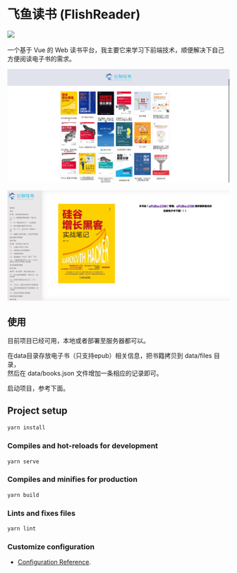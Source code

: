 飞鱼读书 (FlishReader)
=================

![](http://pic.yupoo.com/sunnnychan/8cd19dac/72f65f93.png)  

一个基于 Vue 的 Web 读书平台，我主要它来学习下前端技术，顺便解决下自己方便阅读电子书的需求。  

![](doc/pic/flish-read-booklist.png)  

![](doc/pic/flish-read-bookreader.png)  

## 使用  

目前项目已经可用，本地或者部署至服务器都可以。 

在data目录存放电子书（只支持epub）相关信息，把书籍拷贝到 data/files 目录，  
然后在 data/books.json 文件增加一条相应的记录即可。  

启动项目，参考下面。  

## Project setup

```bash
yarn install
```

### Compiles and hot-reloads for development

```bash
yarn serve
```

### Compiles and minifies for production

```bash
yarn build
```

### Lints and fixes files

```bash
yarn lint
```

### Customize configuration  

* [Configuration Reference](https://cli.vuejs.org/config/).

